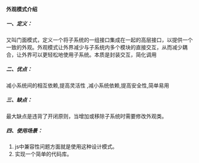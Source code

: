 #### 外观模式介绍

##### 一、定义：
又叫门面模式，定义一个将子系统的一组接口集成在一起的高层接口，以提供一个一致的外观。外观模式让外界减少与子系统内多个模块的直接交互，从而减少耦合，让外界可以更轻松地使用子系统。本质是封装交互，简化调用

##### 二、优点：
减小系统间的相互依赖,提高灵活性 ,减小系统依赖,提高安全性,简单易用

##### 三、缺点：
最大缺点是违背了开闭原则，当增加或移除子系统时需要修改外观类。

##### 四、使用场景：
1. js中兼容性问题方面就是使用这种设计模式。
2. 实现一个简单的代码库。
